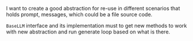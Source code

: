 I want to create a good abstraction for re-use in different scenarios that holds prompt,
messages, which could be a file source code.

`BaseLLM` interface and its implementation must to get new methods to work with new abstraction and run generate loop based on what is there.
